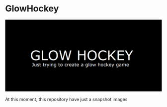 # GlowHockey

![glow hockey title](https://github.com/ZerZru/GlowHockey/blob/master/title.png)

At this moment, this repository have just a snapshot images
